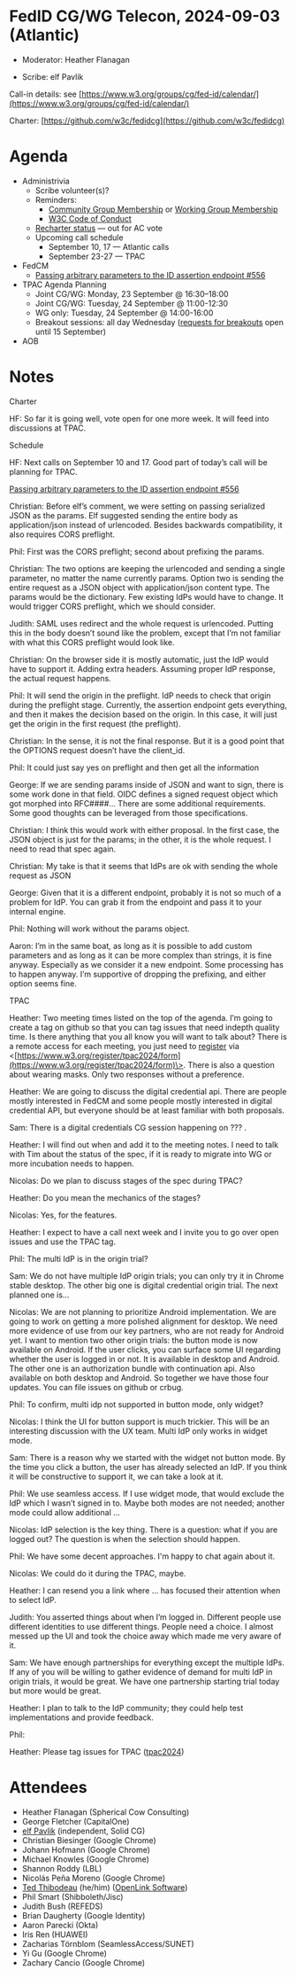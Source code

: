 # FedID CG/WG Telecon, 2024-09-03 (Atlantic)

* Moderator: Heather Flanagan

* Scribe: elf Pavlik

Call-in details: see [https://www.w3.org/groups/cg/fed-id/calendar/](https://www.w3.org/groups/cg/fed-id/calendar/)

Charter: [https://github.com/w3c/fedidcg](https://github.com/w3c/fedidcg)

# Agenda

* Administrivia  
  * Scribe volunteer(s)?   
  * Reminders:   
    * [Community Group Membership](https://www.w3.org/community/fed-id/) or [Working Group Membership](https://www.w3.org/groups/wg/fedid/)  
    * [W3C Code of Conduct](https://www.w3.org/policies/code-of-conduct/)  
  * [Recharter status](https://www.w3.org/2024/07/wg-fedid-charter.html) — out for AC vote  
  * Upcoming call schedule  
    * September 10, 17 — Atlantic calls  
    * September 23-27 — TPAC  
* FedCM  
  * [Passing arbitrary parameters to the ID assertion endpoint \#556](https://github.com/w3c-fedid/FedCM/issues/556)  
* TPAC Agenda Planning  
  * Joint CG/WG: Monday, 23 September @ 16:30​–​18:00  
  * Joint CG/WG: Tuesday, 24 September @ 11:00-12:30  
  * WG only: Tuesday, 24 September @ 14:00-16:00  
  * Breakout sessions: all day Wednesday ([requests for breakouts](https://github.com/w3c/tpac2024-breakouts/issues/new?assignees=\&labels=session\&projects=\&template=session.yml) open until 15 September)  
* AOB


# Notes

Charter

HF: So far it is going well, vote open for one more week. It will feed into discussions at TPAC.

Schedule

HF: Next calls on September 10 and 17\. Good part of today’s call will be planning for TPAC.

[Passing arbitrary parameters to the ID assertion endpoint \#556](https://github.com/w3c-fedid/FedCM/issues/556)

Christian: Before elf’s comment, we were setting on passing serialized JSON as the params. Elf suggested sending the entire body as application/json instead of urlencoded. Besides backwards compatibility, it also requires CORS preflight.

Phil: First was the CORS preflight; second about prefixing the params. 

Christian: The two options are keeping the urlencoded and sending a single parameter, no matter the name currently params. Option two is sending the entire request as a JSON object with application/json content type. The params would be the dictionary. Few existing IdPs would have to change. It would trigger CORS preflight, which we should consider.

Judith: SAML uses redirect and the whole request is urlencoded. Putting this in the body doesn’t sound like the problem, except that I’m not familiar with what this CORS preflight would look like.

Christian: On the browser side it is mostly automatic, just the IdP would have to support it. Adding extra headers. Assuming proper IdP response, the actual request happens.

Phil: It will send the origin in the preflight. IdP needs to check that origin during the preflight stage. Currently, the assertion endpoint gets everything, and then it makes the decision based on the origin. In this case, it will just get the origin in the first request (the preflight).

Christian: In the sense, it is not the final response. But it is a good point that the OPTIONS request doesn’t have the client\_id.

Phil: It could just say yes on preflight and then get all the information

George: If we are sending params inside of JSON and want to sign, there is some work done in that field. OIDC defines a signed request object which got morphed into RFC\#\#\#\#… There are some additional requirements. Some good thoughts can be leveraged from those specifications.

Christian: I think this would work with either proposal. In the first case, the JSON object is just for the params; in the other, it is the whole request. I need to read that spec again.

Christian: My take is that it seems that IdPs are ok with sending the whole request as JSON

George: Given that it is a different endpoint, probably it is not so much of a problem for IdP. You can grab it from the endpoint and pass it to your internal engine.

Phil: Nothing will work without the params object. 

Aaron: I’m in the same boat, as long as it is possible to add custom parameters and as long as it can be more complex than strings, it is fine anyway. Especially as we consider it a new endpoint. Some processing has to happen anyway. I’m supportive of dropping the prefixing, and either option seems fine.

TPAC

Heather: Two meeting times listed on the top of the agenda. I’m going to create a tag on github so that you can tag issues that need indepth quality time. Is there anything that you all know you will want to talk about? There is a remote access for each meeting, you just need to [register](https://www.w3.org/register/tpac2024/form) via \<[https://www.w3.org/register/tpac2024/form](https://www.w3.org/register/tpac2024/form)\>. There is also a question about wearing masks. Only two responses without a preference.

Heather: We are going to discuss the digital credential api. There are people mostly interested in FedCM and some people mostly interested in digital credential API, but everyone should be at least familiar with both proposals.

Sam: There is a digital credentials CG session happening on ??? .

Heather: I will find out when and add it to the meeting notes. I need to talk with Tim about the status of the spec, if it is ready to migrate into WG or more incubation needs to happen.

Nicolas: Do we plan to discuss stages of the spec during TPAC?

Heather: Do you mean the mechanics of the stages?

Nicolas: Yes, for the features.

Heather: I expect to have a call next week and I invite you to go over open issues and use the TPAC tag.

Phil: The multi IdP is in the origin trial?

Sam: We do not have multiple IdP origin trials; you can only try it in Chrome stable desktop. The other big one is digital credential origin trial. The next planned one is…

Nicolas: We are not planning to prioritize Android implementation. We are going to work on getting a more polished alignment for desktop. We need more evidence of use from our key partners, who are not ready for Android yet. I want to mention two other origin trials: the button mode is now available on Android. If the user clicks, you can surface some UI regarding whether the user is logged in or not. It is available in desktop and Android. The other one is an authorization bundle with continuation api. Also available on both desktop and Android. So together we have those four updates. You can file issues on github or crbug. 

Phil: To confirm, multi idp not supported in button mode, only widget?

Nicolas: I think the UI for button support is much trickier. This will be an interesting discussion with the UX team. Multi IdP only works in widget mode.

Sam: There is a reason why we started with the widget not button mode. By the time you click a button, the user has already selected an IdP. If you think it will be constructive to support it, we can take a look at it.

Phil: We use seamless access. If I use widget mode, that would exclude the IdP which I wasn’t signed in to. Maybe both modes are not needed; another mode could allow additional …

Nicolas: IdP selection is the key thing. There is a question: what if you are logged out? The question is when the selection should happen. 

Phil: We have some decent approaches. I'm happy to chat again about it.

Nicolas: We could do it during the TPAC, maybe.

Heather: I can resend you a link where … has focused their attention when to select IdP.

Judith: You asserted things about when I’m logged in. Different people use different identities to use different things. People need a choice. I almost messed up the UI and took the choice away which made me very aware of it.

Sam: We have enough partnerships for everything except the multiple IdPs. If any of you will be willing to gather evidence of demand for multi IdP in origin trials, it would be great. We have one partnership starting trial today but more would be great.

Heather: I plan to talk to the IdP community; they could help test implementations and provide feedback.

Phil: 

Heather: Please tag issues for TPAC ([tpac2024](https://github.com/w3c-fedid/FedCM/labels/tpac2024))



# Attendees 

* Heather Flanagan (Spherical Cow Consulting)  
* George Fletcher (CapitalOne)  
* [elf Pavlik](https://elf-pavlik.hackers4peace.net) (independent, Solid CG)  
* Christian Biesinger (Google Chrome)  
* Johann Hofmann (Google Chrome)  
* Michael Knowles (Google Chrome)  
* Shannon Roddy (LBL)  
* Nicolás Peña Moreno (Google Chrome)  
* [Ted Thibodeau](https://github.com/TallTed/) (he/him) ([OpenLink Software](https://www.openlinksw.com/))   
* Phil Smart (Shibboleth/Jisc)  
* Judith Bush (REFEDS)  
* Brian Daugherty (Google Identity)  
* Aaron Parecki (Okta)  
* Iris Ren (HUAWEI)  
* Zacharias Törnblom (SeamlessAccess/SUNET)  
* Yi Gu (Google Chrome)  
* Zachary Cancio (Google Chrome)

